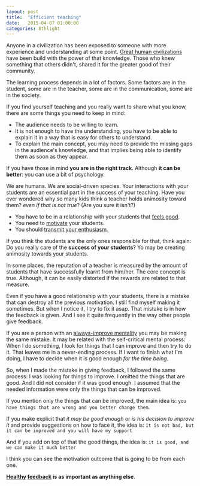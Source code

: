 ```yaml
---
layout: post
title:  "Efficient teaching"
date:   2015-04-07 01:00:00
categories: 8thlight
---
```

Anyone in a civilization has been exposed to someone with more experience and understanding at some point. [Great human civilizations][civilization] have been build with the power of that knowledge. Those who knew something that others didn't, shared it for the greater good of their community.

[civilization]: http://en.wikipedia.org/wiki/Civilization#Cultural_identity

The learning process depends in a lot of factors. Some factors are in the student, some are in the teacher, some are in the communication, some are in the society.

If you find yourself teaching and you really want to share what you know, there are some things you need to keep in mind:

- The audience needs to be willing to learn. 
- It is not enough to have the understanding, you have to be able to explain it in a way that is easy for others to understand.
- To explain the main concept, you may need to provide the missing gaps in the audience's knowledge, and that implies being able to identify them as soon as they appear. 

If you have those in mind **you are in the right track**. Although **it can be better**: you can use a bit of psychology.

We are humans. We are social-driven species. Your interactions with your students are an essential part in the success of your teaching.
Have you ever wondered why so many kids think a teacher holds animosity toward them? *even if that is not true*? (Are you sure it isn't?)

- You have to be in a relationship with your students that [feels good][feel-good].
- You need to [motivate][motivation] your students.
- You should [transmit your enthusiasm][care].

[feel-good]: https://psychologies.co.uk/self/how-to-boost-your-natural-feelgood-chemicals.html
[motivation]: http://en.wikipedia.org/wiki/Educational_psychology#Motivation
[care]: http://ecomba.pro/2015/03/14/care/

If you think the students are the only ones responsible for that, think again: Do you really care of the **success of your students**? Yo may be creating animosity towards your students.

In some places, the reputation of a teacher is measured by the amount of students that have successfully learnt from him/her. The core concept is true. Although, it can be easily distorted if the rewards are related to that measure.

Even if you have a good relationship with your students, there is a mistake that can destroy all the previous motivation.
I still find myself making it sometimes. But when I notice it, I try to fix it asap. That mistake is in how the feedback is given. And I see it quite frequently in the way other people give feedback. 

If you are a person with an [always-improve mentality][learners] you may be making the same mistake. It may be related with the self-critical mental process: When I do something, I look for things that I can improve and then try to do it. That leaves me in a never-ending process. If I want to finish what I'm doing, I have to decide when it is good enough *for the time being*.

[learners]: http://blog.8thlight.com/kevin-liddle/2013/02/18/we-are-principled-1.html

So, when I made the mistake in giving feedback, I followed the same process: I was looking for things to improve. I omitted the things that are good. And I did not consider if it was good enough. I assumed that the needed information were only the things that can be improved.

If you mention only the things that can be improved, the main idea is: `you have things that are wrong and you better change them`.

If you make explicit that *it may be good enough* or *is his decision to improve it* and provide suggestions on how to face it, the idea is: `it is not bad, but it can be improved and you will have my support`

And if you add on top of that the good things, the idea is: `it is good, and we can make it much better`

I think you can see the motivation outcome that is going to be from each one.

**[Healthy][feedback1] [feedback][feedback2] is as important as anything else**.

[feedback1]: https://open.bufferapp.com/how-to-give-receive-feedback-work/
[feedback2]: http://www.entrepreneur.com/article/219437

